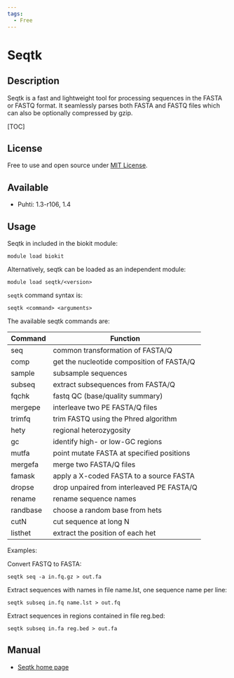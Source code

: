 ```yaml
---
tags:
  - Free
---
```



# Seqtk

## Description

Seqtk is a fast and lightweight tool for processing sequences in the FASTA or FASTQ format. It seamlessly parses both FASTA and FASTQ files which can also be optionally compressed by gzip.

[TOC]

## License

Free to use and open source under [MIT License](https://github.com/lh3/seqtk/blob/master/LICENSE).

## Available

*  Puhti: 1.3-r106, 1.4

## Usage

Seqtk in included in the biokit module:
```text
module load biokit
```

Alternatively, seqtk can be loaded as an independent module:
```text
module load seqtk/<version>
```

`seqtk` command syntax is:
```text
seqtk <command> <arguments>
```
The available seqtk commands are:

|Command | Function |
|--------|----------------------------------|
|seq     |common transformation of FASTA/Q |
|comp    |get the nucleotide composition of FASTA/Q |
|sample  |subsample sequences |
|subseq  |extract subsequences from FASTA/Q  |
|fqchk   |fastq QC (base/quality summary)  |
|mergepe |interleave two PE FASTA/Q files |
|trimfq  |trim FASTQ using the Phred algorithm |
|hety    |regional heterozygosity |
|gc      |identify high- or low-GC regions |
|mutfa   |point mutate FASTA at specified positions |
|mergefa |merge two FASTA/Q files |
|famask  |apply a X-coded FASTA to a source FASTA |
|dropse  |drop unpaired from interleaved PE FASTA/Q |
|rename  |rename sequence names |
|randbase|choose a random base from hets |
|cutN    |cut sequence at long N |
|listhet |extract the position of each het |

Examples:

Convert FASTQ to FASTA:
```text
seqtk seq -a in.fq.gz > out.fa
```
Extract sequences with names in file name.lst, one sequence name per line:
```text
seqtk subseq in.fq name.lst > out.fq
```
Extract sequences in regions contained in file reg.bed:
```text
seqtk subseq in.fa reg.bed > out.fa
```

## Manual

*   [Seqtk home page](https://github.com/lh3/seqtk)


